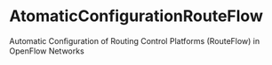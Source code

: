AtomaticConfigurationRouteFlow
==============================

Automatic Conﬁguration of Routing Control Platforms (RouteFlow) in OpenFlow Networks 
